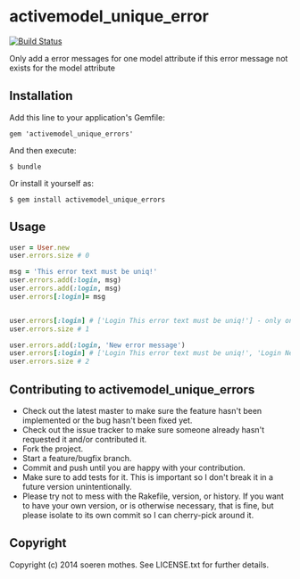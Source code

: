 # activemodel_unique_error

[![Build Status](https://travis-ci.org/soemo/activemodel_unique_errors.svg?branch=master)](https://travis-ci.org/soemo/activemodel_unique_errors)

Only add a error messages for one model attribute if this error message not exists for the model attribute

## Installation

Add this line to your application's Gemfile:

    gem 'activemodel_unique_errors'

And then execute:

    $ bundle

Or install it yourself as:

    $ gem install activemodel_unique_errors

## Usage
```ruby
user = User.new
user.errors.size # 0

msg = 'This error text must be uniq!'
user.errors.add(:login, msg)
user.errors.add(:login, msg)
user.errors[:login]= msg


user.errors[:login] # ['Login This error text must be uniq!'] - only one unique error for this attribute and message 
user.errors.size # 1

user.errors.add(:login, 'New error message')
user.errors[:login] # ['Login This error text must be uniq!', 'Login New error message'] 
user.errors.size # 2
```

## Contributing to activemodel_unique_errors
                 
- Check out the latest master to make sure the feature hasn't been implemented or the bug hasn't been fixed yet.
- Check out the issue tracker to make sure someone already hasn't requested it and/or contributed it.
- Fork the project.
- Start a feature/bugfix branch.
- Commit and push until you are happy with your contribution.
- Make sure to add tests for it. This is important so I don't break it in a future version unintentionally.
- Please try not to mess with the Rakefile, version, or history. If you want to have your own version, or is otherwise necessary, that is fine, but please isolate to its own commit so I can cherry-pick around it.

## Copyright

Copyright (c) 2014 soeren mothes. See LICENSE.txt for
further details.

